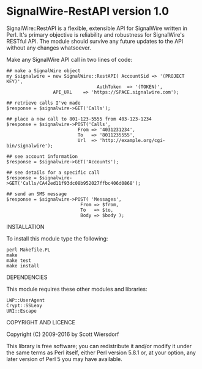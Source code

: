SignalWire-RestAPI version 1.0
===========================

SignalWire::RestAPI is a flexible, extensible API for SignalWire written in
Perl. It's primary objective is reliability and robustness for
SignalWire's RESTful API. The module should survive any future updates to
the API without any changes whatsoever.

Make any SignalWire API call in two lines of code:

    ## make a SignalWire object
    my $signalwire = new SignalWire::RestAPI( AccountSid => '(PROJECT KEY)',
                                     AuthToken  => '(TOKEN)',
				     API_URL    => 'https://SPACE.signalwire.com');

    ## retrieve calls I've made
    $response = $signalwire->GET('Calls');

    ## place a new call to 801-123-5555 from 403-123-1234
    $response = $signalwire->POST('Calls',
                              From => '4031231234',
                              To   => '8011235555',
                              Url  => 'http://example.org/cgi-bin/signalwire');

    ## see account information
    $response = $signalwire->GET('Accounts');

    ## see details for a specific call
    $response = $signalwire->GET('Calls/CA42ed11f93dc08b952027ffbc406d0868');

    ## send an SMS message
    $response = $signalwire->POST( 'Messages',
                               From => $from,
                               To   => $to,
                               Body => $body );

INSTALLATION

To install this module type the following:

    perl Makefile.PL
    make
    make test
    make install

DEPENDENCIES

This module requires these other modules and libraries:

    LWP::UserAgent
    Crypt::SSLeay
    URI::Escape

COPYRIGHT AND LICENCE

Copyright (C) 2009-2016 by Scott Wiersdorf

This library is free software; you can redistribute it and/or modify
it under the same terms as Perl itself, either Perl version 5.8.1 or,
at your option, any later version of Perl 5 you may have available.
